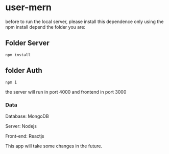 # user-mern

before to run the local server, please install this dependence only using the npm install depend the folder you are:

## Folder Server

``
npm install
``

## folder Auth

``
npm i
``

the server will run in port 4000 and frontend in port 3000

### Data

Database: MongoDB

Server: Nodejs

Front-end: Reactjs



This app will take some changes in the future.

